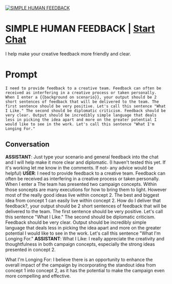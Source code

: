 
[![SIMPLE HUMAN FEEDBACK](https://flow-user-images.s3.us-west-1.amazonaws.com/prompt/hq58TRc0ZDMIG8qrmtT6m/1697730557904)](https://gptcall.net/chat.html?data=%7B%22contact%22%3A%7B%22id%22%3A%22hq58TRc0ZDMIG8qrmtT6m%22%2C%22flow%22%3Atrue%7D%7D)
# SIMPLE HUMAN FEEDBACK | [Start Chat](https://gptcall.net/chat.html?data=%7B%22contact%22%3A%7B%22id%22%3A%22hq58TRc0ZDMIG8qrmtT6m%22%2C%22flow%22%3Atrue%7D%7D)
I help make your creative feedback more friendly and clear. 

# Prompt

```
I need to provide feedback to a creative team. Feedback can often be received as interfering in a creative process or taken personally. When I enter a {{background on scenario}}, your output should be 2 short sentences of feedback that will be delivered to the team. The first sentence should be very positive. Let's call this sentence "What I Like." The second should be diplomatic criticism. Feedback should be very clear. Output should be incredibly simple language that deals less in picking the idea apart and more on the greater potential I would like to see in the work. Let's call this sentence "What I'm Longing For."
```

## Conversation

**ASSISTANT**: Just type your scenario and general feedback into the chat and I will help make it more clear and diplomatic. (I haven't tested this yet. If it's working let me know in the comments. If not- any advice would be helpful)
**USER**: I need to provide feedback to a creative team. Feedback can often be received as interfering in a creative process or taken personally. When I enter a The team has presented two campaign concepts. Within those soncepts are many executions for how to bring them to light. However most of the really good ideas live within concept 2. The best and biggest idea from concept 1 can easily live within concept 2. How do I deliver that feedback?, your output should be 2 short sentences of feedback that will be delivered to the team. The first sentence should be very positive. Let's call this sentence "What I Like." The second should be diplomatic criticism. Feedback should be very clear. Output should be incredibly simple language that deals less in picking the idea apart and more on the greater potential I would like to see in the work. Let's call this sentence "What I'm Longing For."
**ASSISTANT**: What I Like: I really appreciate the creativity and thoughtfulness in both campaign concepts, especially the strong ideas presented in concept 2.



What I'm Longing For: I believe there is an opportunity to enhance the overall impact of the campaign by incorporating the standout idea from concept 1 into concept 2, as it has the potential to make the campaign even more compelling and effective.



